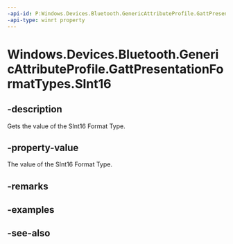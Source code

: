 ----api-id: P:Windows.Devices.Bluetooth.GenericAttributeProfile.GattPresentationFormatTypes.SInt16
-api-type: winrt property
---<!-- Property syntaxpublic byte SInt16 { get; }--># Windows.Devices.Bluetooth.GenericAttributeProfile.GattPresentationFormatTypes.SInt16## -descriptionGets the value of the SInt16 Format Type.## -property-valueThe value of the SInt16 Format Type.## -remarks## -examples## -see-also